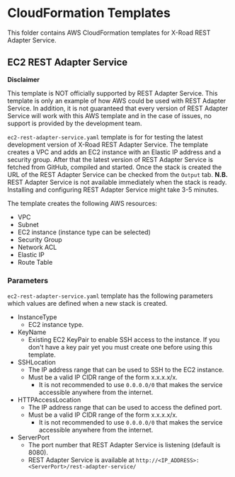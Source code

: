 # CloudFormation Templates

This folder contains AWS CloudFormation templates for X-Road REST Adapter Service.

##  EC2 REST Adapter Service

**Disclaimer**

This template is NOT officially supported by REST Adapter Service.
This template is only an example of how AWS could be used with REST
Adapter Service. In addition, it is not guaranteed that every version of REST
Adapter Service will work with this AWS template and in the case of issues,
no support is provided by the development team.

```ec2-rest-adapter-service.yaml``` template is for for testing the latest development version of X-Road REST Adapter Service. The template creates a VPC and adds an EC2 instance with an Elastic IP address and a security group. After that the latest version of REST Adapter Service is fetched from GitHub, compiled and started. Once the stack is created the URL of the REST Adapter Service can be checked from the ```Output``` tab. **N.B.** REST Adapter Service is not available immediately when the stack is ready. Installing and configuring REST Adapter Service might take 3-5 minutes.

The template creates the following AWS resources:

* VPC
* Subnet
* EC2 instance (instance type can be selected)
* Security Group
* Network ACL
* Elastic IP
* Route Table

### Parameters

```ec2-rest-adapter-service.yaml``` template has the following parameters which values are defined when a new stack is created.

* InstanceType
  * EC2 instance type.
* KeyName
  * Existing EC2 KeyPair to enable SSH access to the instance. If you don't have
  a key pair yet you must create one before using this template.
* SSHLocation
  * The IP address range that can be used to SSH to the EC2 instance.
  * Must be a valid IP CIDR range of the form x.x.x.x/x.
    * It is not recommended to use ```0.0.0.0/0``` that makes the service accessible anywhere from the internet.
* HTTPAccessLocation
  * The IP address range that can be used to access the defined port.
  * Must be a valid IP CIDR range of the form x.x.x.x/x.
    * It is not recommended to use ```0.0.0.0/0``` that makes the service accessible anywhere from the internet.
* ServerPort
  * The port number that REST Adapter Service is listening (default is 8080).
  * REST Adapter Service is available at ```http://<IP_ADDRESS>:<ServerPort>/rest-adapter-service/```
